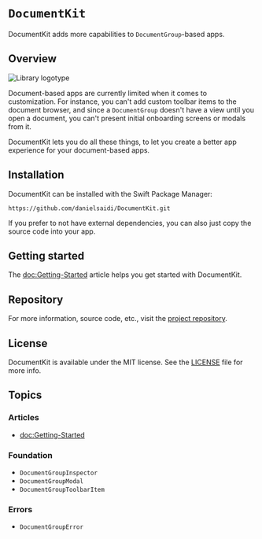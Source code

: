 # ``DocumentKit``

DocumentKit adds more capabilities to `DocumentGroup`-based apps.


## Overview

![Library logotype](Logo.png)

Document-based apps are currently limited when it comes to customization. For instance, you can't add custom toolbar items to the document browser, and since a `DocumentGroup` doesn't have a view until you open a document, you can't present initial onboarding screens or modals from it. 

DocumentKit lets you do all these things, to let you create a better app experience for your document-based apps.



## Installation

DocumentKit can be installed with the Swift Package Manager:

```
https://github.com/danielsaidi/DocumentKit.git
```

If you prefer to not have external dependencies, you can also just copy the source code into your app.



## Getting started

The <doc:Getting-Started> article helps you get started with DocumentKit.



## Repository

For more information, source code, etc., visit the [project repository][Repository].



## License

DocumentKit is available under the MIT license. See the [LICENSE][License] file for more info.



## Topics

### Articles

- <doc:Getting-Started>

### Foundation

- ``DocumentGroupInspector``
- ``DocumentGroupModal``
- ``DocumentGroupToolbarItem``

### Errors

- ``DocumentGroupError``



[License]: https://github.com/danielsaidi/DocumentKit/blob/master/LICENSE
[Repository]: https://github.com/danielsaidi/DocumentKit
